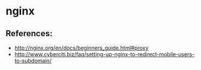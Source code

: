 # nginx

## References:

 * http://nginx.org/en/docs/beginners_guide.html#proxy
 * http://www.cyberciti.biz/faq/setting-up-nginx-to-redirect-mobile-users-to-subdomain/
